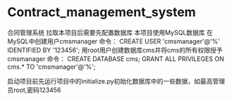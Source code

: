 # Contract_management_system
合同管理系统
拉取本项目后需要先配置数据库
本项目使用MySQL数据库
在MySQL中创建用户cmsmanager
命令：
CREATE USER 'cmsmanager'@'%' IDENTIFIED BY '123456';
用root用户创建数据库cms并将cms的所有权限授予cmsmanager
命令：
CREATE DATABASE cms;
GRANT ALL PRIVILEGES ON cms.* TO 'cmsmanager'@'%';

启动项目前先运行项目中的initialize.py初始化数据库中的一些数据，如最高管理员root,密码123456
